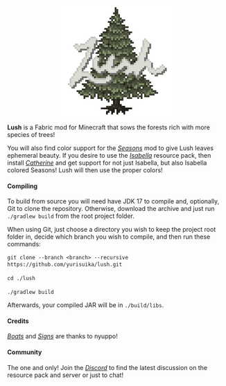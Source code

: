 <p align="center"><img src="https://github.com/yurisuika/Lush/blob/Fabric-1.18.2/src/main/resources/assets/lush/icon.png?raw=true" width="256" height="256"></p>

**Lush** is a Fabric mod for Minecraft that sows the forests rich with more species of trees!

You will also find color support for the *[Seasons](https://github.com/yurisuika/Seasons)* mod to give Lush leaves ephemeral beauty. If you desire to use the *[Isabella](https://github.com/yurisuika/Isabella)* resource pack, then install *[Catherine](https://github.com/yurisuika/Catherine)* and get support for not just Isabella, but also Isabella colored Seasons! Lush will then use the proper colors!

#### Compiling

To build from source you will need have JDK 17 to compile and, optionally, Git to clone the repository. Otherwise, download the archive and just run `./gradlew build` from the root project folder.

When using Git, just choose a directory you wish to keep the project root folder in, decide which branch you wish to compile, and then run these commands:

```shell script
git clone --branch <branch> --recursive https://github.com/yurisuika/lush.git

cd ./lush

./gradlew build
```

Afterwards, your compiled JAR will be in `./build/libs`.

#### Credits

*[Boats](https://github.com/nyuppo/fabric-boat-example)* and *[Signs](https://github.com/nyuppo/fabric-sign-example)* are thanks to nyuppo!

#### Community

The one and only! Join the *[Discord](https://discord.gg/0zdNEkQle7Qg9C1H)* to find the latest discussion on the resource pack and server or just to chat!
